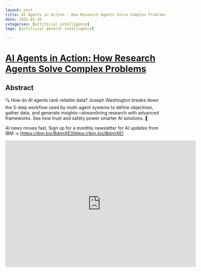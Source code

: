 ```yaml
---
layout: post
title: AI Agents in Action - How Research Agents Solve Complex Problems
date: 2025-05-30
categories: [artificial intelligence]
tags: [artificial general intelligence]

---
```


# [AI Agents in Action: How Research Agents Solve Complex Problems](https://www.youtube.com/watch?v=j_Q1cL6Cog4) 

## Abstract

🔍 How do AI agents rank reliable data? Joseph Washington breaks down the 5-step workflow used by multi-agent systems to define objectives, gather data, and generate insights—streamlining research with advanced frameworks. See how trust and safety power smarter AI solutions. 🚀

AI news moves fast. Sign up for a monthly newsletter for AI updates from IBM → [https://ibm.biz/BdnnXE](https://ibm.biz/BdnnXE)

<iframe width="600" height="400" src="https://www.youtube.com/embed/j_Q1cL6Cog4?si=e2vHjvc8QNiS6aTD" title="YouTube video player" frameborder="0" allow="accelerometer; autoplay; clipboard-write; encrypted-media; gyroscope; picture-in-picture; web-share" referrerpolicy="strict-origin-when-cross-origin" allowfullscreen></iframe>